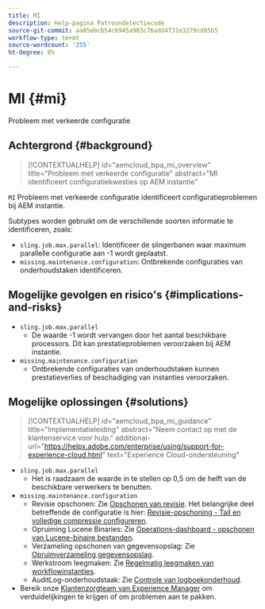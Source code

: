 ```yaml
---
title: MI
description: Help-pagina Patroondetectiecode
source-git-commit: aa05ebcb54c6945a903c76add4f31e3279cd05b5
workflow-type: tm+mt
source-wordcount: '255'
ht-degree: 0%

---
```


# MI {#mi}

Probleem met verkeerde configuratie

## Achtergrond {#background}

>[!CONTEXTUALHELP]
>id="aemcloud_bpa_mi_overview"
>title="Probleem met verkeerde configuratie"
>abstract="MI identificeert configuratiekwesties op AEM instantie"

`MI`  Probleem met verkeerde configuratie identificeert configuratieproblemen bij AEM instantie.

Subtypes worden gebruikt om de verschillende soorten informatie te identificeren, zoals:

* `sling.job.max.parallel`: Identificeer de slingerbanen waar maximum parallelle configuratie aan -1 wordt geplaatst.
* `missing.maintenance.configuration`: Ontbrekende configuraties van onderhoudstaken identificeren.

## Mogelijke gevolgen en risico&#39;s {#implications-and-risks}

* `sling.job.max.parallel`
   * De waarde -1 wordt vervangen door het aantal beschikbare processors. Dit kan prestatieproblemen veroorzaken bij AEM instantie.
* `missing.maintenance.configuration`
   * Ontbrekende configuraties van onderhoudstaken kunnen prestatieverlies of beschadiging van instanties veroorzaken.

## Mogelijke oplossingen {#solutions}

>[!CONTEXTUALHELP]
>id="aemcloud_bpa_mi_guidance"
>title="Implementatieleiding"
>abstract="Neem contact op met de klantenservice voor hulp."
>additional-url="https://helpx.adobe.com/enterprise/using/support-for-experience-cloud.html" text="Experience Cloud-ondersteuning"

* `sling.job.max.parallel`
   * Het is raadzaam de waarde in te stellen op 0,5 om de helft van de beschikbare verwerkers te benutten.
* `missing.maintenance.configuration`
   * Revisie opschonen: Zie [Opschonen van revisie](https://experienceleague.adobe.com/docs/experience-manager-65/deploying/deploying/revision-cleanup.html). Het belangrijke deel betreffende de configuratie is hier: [Revisie-opschoning - Tail en volledige compressie configureren](https://experienceleague.adobe.com/docs/experience-manager-65/deploying/deploying/revision-cleanup.html#how-to-configure-full-and-tail-compaction).
   * Opruiming Lucene Binaries: Zie [Operations-dashboard - opschonen van Lucene-binaire bestanden](https://experienceleague.adobe.com/docs/experience-manager-65/administering/operations/operations-dashboard.html#lucene-binaries-cleanup).
   * Verzameling opschonen van gegevensopslag: Zie [Opruimverzameling gegevensopslag](https://experienceleague.adobe.com/docs/experience-manager-65/administering/operations/data-store-garbage-collection.html).
   * Werkstroom leegmaken: Zie [Regelmatig leegmaken van workflowinstanties](https://experienceleague.adobe.com/docs/experience-manager-65/administering/operations/workflows-administering.html#regular-purging-of-workflow-instances).
   * AuditLog-onderhoudstaak: Zie [Controle van logboekonderhoud](https://experienceleague.adobe.com/docs/experience-manager-65/administering/operations/operations-audit-log.html).
* Bereik onze [Klantenzorgteam van Experience Manager](https://helpx.adobe.com/enterprise/using/support-for-experience-cloud.html) om verduidelijkingen te krijgen of om problemen aan te pakken.